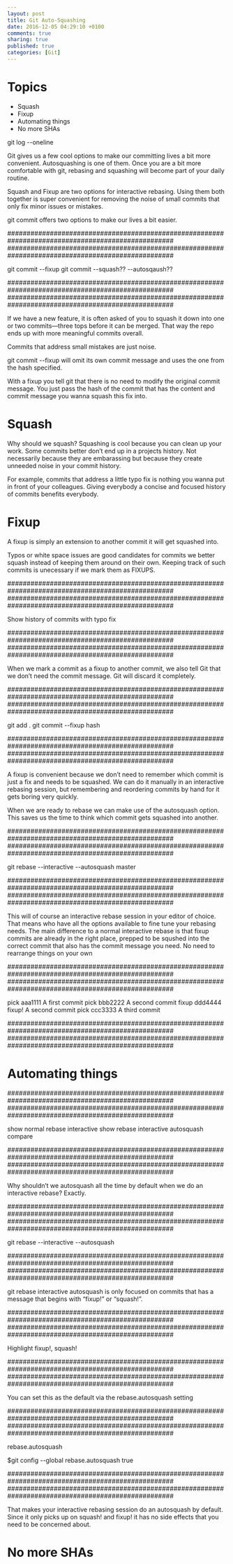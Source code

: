 ```yaml
---
layout: post
title: Git Auto-Squashing
date: 2016-12-05 04:29:10 +0100
comments: true
sharing: true
published: true 
categories: [Git]
---
```


# Topics

+ Squash
+ Fixup
+ Automating things
+ No more SHAs

git log --oneline

Git gives us a few cool options to make our committing lives a bit more convenient. Autosquashing is one of them. Once you are a bit more comfortable with git, rebasing and squashing will become part of your daily routine.

Squash and Fixup are two options for interactive  rebasing. Using them both together is super convenient for removing the noise of small commits that only fix minor issues or mistakes.

git commit offers two options to make our lives a bit easier.

###################################################################################################
###################################################################################################

git commit --fixup
git commit --squash?? --autosqaush??

###################################################################################################
###################################################################################################

If we have a new feature, it is often asked of you to squash it down into one or two commits—three tops before it can be merged. That way the repo ends up with more meaningful commits overall.

Commits that address small mistakes are just noise.

git commit --fixup will omit its own commit message and uses the one from the hash specified.

With a fixup you tell git that there is no need to modify the original commit message. You just pass the hash of the commit that has the content and commit message you wanna squash this fix into.

# Squash

Why should we squash? Squashing is cool because you can clean up your work. Some commits better don’t end up in a projects history. Not necessarily because they are embarassing but because they create unneeded noise in your commit history.

For example, commits that address a little typo fix is nothing you wanna put in front of your colleagues. Giving everybody a concise and focused history of commits benefits everybody.

# Fixup

A fixup is simply an extension to another commit it will get squashed into.

Typos or white space issues are good candidates for commits we better squash instead of keeping them around on their own.  Keeping track of such commits is unecessary if we mark them as FIXUPS.

###################################################################################################
###################################################################################################

Show history of commits with typo fix

###################################################################################################
###################################################################################################


When we mark a commit as a fixup to another commit, we also tell Git that we don’t need the commit message. Git will discard it completely.

###################################################################################################
###################################################################################################

git add .
git commit --fixup hash

###################################################################################################
###################################################################################################

A fixup is convenient because we don’t need to remember which commit is just a fix and needs to be squashed. We can do it manually in an interactive rebasing session, but remembering and reordering commits by hand for it gets boring very quickly.

When we are ready to rebase we can make use of the autosquash option. This saves us the time to think which commit gets squashed into another.


###################################################################################################
###################################################################################################

git rebase --interactive --autosquash master

###################################################################################################
###################################################################################################

This will of course an interactive rebase session in your editor of choice. That means who have all the options available to fine tune your rebasing needs. The main difference to a normal interactive rebase is that fixup commits are already in the right place, prepped to be squshed into the correct commit that also has the commit message you need. No need to rearrange things on your own

###################################################################################################
###################################################################################################

pick aaa1111 A first commit
pick bbb2222 A second commit
fixup ddd4444 fixup! A second commit
pick ccc3333 A third commit

###################################################################################################
###################################################################################################

# Automating things

###################################################################################################
###################################################################################################

show normal rebase interactive
show rebase interactive autosquash 
compare

###################################################################################################
###################################################################################################

Why shouldn’t we autosquash all the time by default when we do an interactive rebase? Exactly.

###################################################################################################
###################################################################################################

git rebase --interactive --autosquash

###################################################################################################
###################################################################################################

git rebase interactive autosquash is only focused on commits that has a message that begins with “fixup!” or “squash!”.

###################################################################################################
###################################################################################################

Highlight fixup!, squash!

###################################################################################################
###################################################################################################

You can set this as the default via the rebase.autosquash setting

###################################################################################################
###################################################################################################

rebase.autosquash

$git config --global rebase.autosquash true

###################################################################################################
###################################################################################################

That makes your interactive rebasing session do an autosquash by default. Since it only picks up on squash! and fixup! it has no side effects that you need to be concerned about.

# No more SHAs
